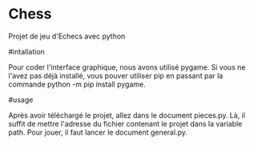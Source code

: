 # Chess
Projet de jeu d'Echecs avec python

#intallation

Pour coder l'interface graphique, nous avons utilisé pygame. Si vous ne l'avez pas déjà installé, vous pouver utiliser pip en passant par la commande python -m pip install pygame. 

#usage

Après avoir téléchargé le projet, allez dans le document pieces.py. Là, il suffit de mettre l'adresse du fichier contenant le projet dans la variable path. Pour jouer, il faut lancer le document general.py. 
